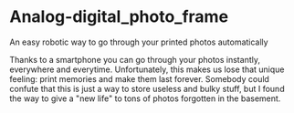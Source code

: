 # Analog-digital_photo_frame
An easy robotic way to go through your printed photos automatically

Thanks to a smartphone you can go through your photos instantly, everywhere and everytime. Unfortunately, this makes us lose that unique feeling: print memories and make them last forever. Somebody could confute that this is just a way to store useless and bulky stuff, but I found the way to give a "new life" to tons of photos forgotten in the basement.

